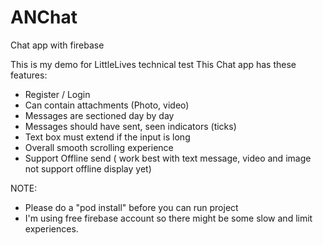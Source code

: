 # ANChat
Chat app with firebase

This is my demo for LittleLives technical test
This Chat app has these features:
- Register / Login
- Can contain attachments (Photo, video)
- Messages are sectioned day by day
- Messages should have sent, seen indicators (ticks)
- Text box must extend if the input is long
- Overall smooth scrolling experience
- Support Offline send ( work best with text message, video and image not support offline display yet)


NOTE: 
- Please do a "pod install" before you can run project
- I'm using free firebase account so there might be some slow and limit experiences.
